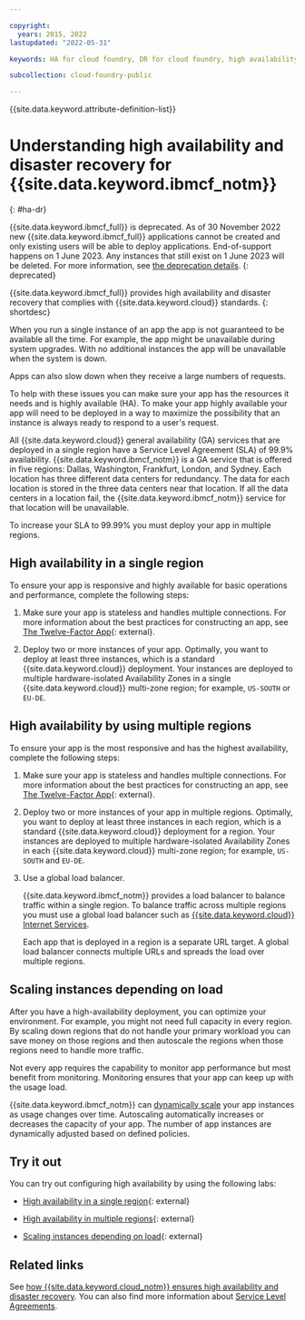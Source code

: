 ```yaml
---

copyright:
  years: 2015, 2022
lastupdated: "2022-05-31"

keywords: HA for cloud foundry, DR for cloud foundry, high availability for cloud foundry, disaster recovery for cloud foundry, failover for cloud foundry

subcollection: cloud-foundry-public

---
```


{{site.data.keyword.attribute-definition-list}}

# Understanding high availability and disaster recovery for {{site.data.keyword.ibmcf_notm}}
{: #ha-dr}

{{site.data.keyword.ibmcf_full}} is deprecated. As of 30 November 2022 new {{site.data.keyword.ibmcf_full}} applications cannot be created and only existing users will be able to deploy applications. End-of-support happens on 1 June 2023. Any instances that still exist on 1 June 2023 will be deleted. For more information, see [the deprecation details](/docs/cloud-foundry-public?topic=cloud-foundry-public-deprecation).
{: deprecated}

{{site.data.keyword.ibmcf_full}} provides high availability and disaster recovery that complies with {{site.data.keyword.cloud}} standards.
{: shortdesc}

When you run a single instance of an app the app is not guaranteed to be available all the time.  For example, the app might be unavailable during system upgrades.  With no additional instances the app will be unavailable when the system is down.

Apps can also slow down when they receive a large numbers of requests.

To help with these issues you can make sure your app has the resources it needs and is highly available (HA).  To make your app highly available your app will need to be deployed in a way to maximize the possibility that an instance is always ready to respond to a user's request.

All {{site.data.keyword.cloud}} general availability (GA) services that are deployed in a single region have a Service Level Agreement (SLA) of 99.9% availability. {{site.data.keyword.ibmcf_notm}} is a GA service that is offered in five regions: Dallas, Washington, Frankfurt, London, and Sydney. Each location has three different data centers for redundancy. The data for each location is stored in the three data centers near that location. If all the data centers in a location fail, the {{site.data.keyword.ibmcf_notm}} service for that location will be unavailable.

To increase your SLA to 99.99% you must deploy your app in multiple regions.

## High availability in a single region

To ensure your app is responsive and highly available for basic operations and performance, complete the following steps:

1. Make sure your app is stateless and handles multiple connections. For more information about the best practices for constructing an app, see [The Twelve-Factor App](https://12factor.net/){: external}.

2. Deploy two or more instances of your app.  Optimally, you want to deploy at least three instances, which is a standard {{site.data.keyword.cloud}} deployment.  Your instances are deployed to multiple hardware-isolated Availability Zones in a single {{site.data.keyword.cloud}} multi-zone region; for example, `US-SOUTH` or `EU-DE`.

## High availability by using multiple regions

To ensure your app is the most responsive and has the highest availability, complete the following steps:

1. Make sure your app is stateless and handles multiple connections. For more information about the best practices for constructing an app, see [The Twelve-Factor App](https://12factor.net/){: external}.

2. Deploy two or more instances of your app in multiple regions.  Optimally, you want to deploy at least three instances in each region, which is a standard {{site.data.keyword.cloud}} deployment for a region.  Your instances are  deployed to multiple hardware-isolated Availability Zones in each {{site.data.keyword.cloud}} multi-zone region; for example, `US-SOUTH` and `EU-DE`.

3. Use a global load balancer.  

    {{site.data.keyword.ibmcf_notm}} provides a load balancer to balance traffic within a single region. To balance traffic across multiple regions you must use a global load balancer such as [{{site.data.keyword.cloud}} Internet Services](/docs/cis?topic=cis-getting-started).  
   
    Each app that is deployed in a region is a separate URL target.  A global load balancer connects multiple URLs and spreads the load over multiple regions.

## Scaling instances depending on load

After you have a high-availability deployment, you can optimize your environment.  For example, you might not need full capacity in every region. By scaling down regions that do not handle your primary workload you can save money on those regions and then autoscale the regions when those regions need to handle more traffic.

Not every app requires the capability to monitor app performance but most benefit from monitoring.  Monitoring ensures that your app can keep up with the usage load.

{{site.data.keyword.ibmcf_notm}} can [dynamically scale](/docs/cloud-foundry-public?topic=cloud-foundry-public-autoscale_cloud_foundry_apps) your app instances as usage changes over time.  Autoscaling automatically increases or decreases the capacity of your app.  The number of app instances are dynamically adjusted based on defined policies.

## Try it out

You can try out configuring high availability by using the following labs:

* [High availability in a single region](https://ibm.ent.box.com/notes/344432520384?s=qw9hjyrwd1bm0t8pnegvekdq08y3ubu9){: external}

* [High availability in multiple regions](https://ibm.ent.box.com/notes/344405888320?s=he7jr9pt5o6rlvk813nlbm3z1m0eyv33){: external}

* [Scaling instances depending on load](https://ibm.ent.box.com/notes/302764242833?s=8fybw54tw7i6oq7luqugj6i1m8bbzp4l){: external}

## Related links

See [how {{site.data.keyword.cloud_notm}} ensures high availability and disaster recovery](/docs/overview?topic=overview-zero-downtime#zero-downtime). You can also find more information about [Service Level Agreements](/docs/overview?topic=overview-slas).  


